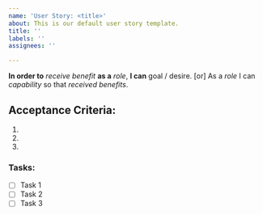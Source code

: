 ```yaml
---
name: 'User Story: <title>'
about: This is our default user story template.
title: ''
labels: ''
assignees: ''

---
```


**In order to** *receive benefit* **as a** *role*, **I can** goal / desire.
[or]
As a *role* I can *capability* so that *received benefits*.

## Acceptance Criteria:

1. 
2. 
3.

### Tasks:

- [ ] Task 1
- [ ] Task 2
- [ ] Task 3

